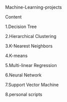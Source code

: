 Machine-Learning-projects

Content


1.Decision Tree


2.Hierarchical Clustering


3.K-Nearest Neighbors


4.K-means


5.Multi-linear Regression


6.Neural Network


7.Support Vector Machine


8.personal scripts


